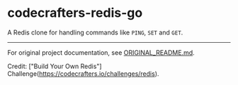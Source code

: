 # codecrafters-redis-go

A Redis clone for handling commands like `PING`, `SET` and `GET`.

---

For original project documentation, see [ORIGINAL_README.md](ORIGINAL_README.md).

Credit: ["Build Your Own Redis"] Challenge(https://codecrafters.io/challenges/redis).